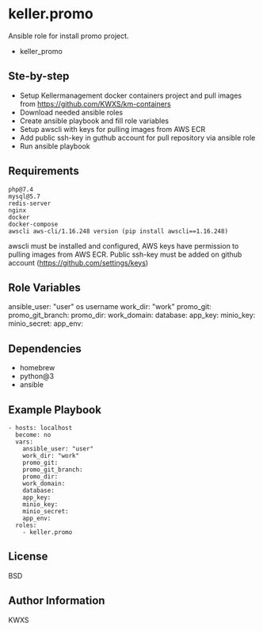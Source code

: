 keller.promo
=========

Ansible role for install promo project.

  - keller_promo

Ste-by-step
------------

  - Setup Kellermanagement docker containers project and pull images from https://github.com/KWXS/km-containers
  - Download needed ansible roles
  - Create ansible playbook and fill role variables
  - Setup awscli with keys for pulling images from AWS ECR
  - Add public ssh-key in guthub account for pull repository via ansible role
  - Run ansible playbook

Requirements
------------

```git
php@7.4
mysql@5.7
redis-server
nginx
docker
docker-compose
awscli aws-cli/1.16.248 version (pip install awscli==1.16.248)
```

awscli must be installed and configured, AWS keys have permission to pulling images from AWS ECR.
Public ssh-key must be added on github account (https://github.com/settings/keys)

Role Variables
--------------

ansible_user: "user" os username
work_dir: "work"
promo_git:
promo_git_branch:
promo_dir:
work_domain:
database:
app_key:
minio_key:
minio_secret:
app_env:

Dependencies
------------

  - homebrew
  - python@3
  - ansible

Example Playbook
----------------

    - hosts: localhost
      become: no
      vars:
        ansible_user: "user"
        work_dir: "work"
        promo_git:
        promo_git_branch:
        promo_dir:
        work_domain:
        database:
        app_key:
        minio_key:
        minio_secret:
        app_env:
      roles:
        - keller.promo

License
-------

BSD

Author Information
------------------

KWXS
